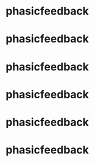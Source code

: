 # phasicfeedback
# phasicfeedback
# phasicfeedback
# phasicfeedback
# phasicfeedback
# phasicfeedback
